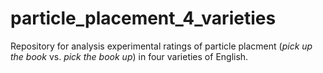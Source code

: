 # particle_placement_4_varieties

Repository for analysis experimental ratings of particle placment (*pick up the book* vs. *pick the book up*) in four varieties of English. 
